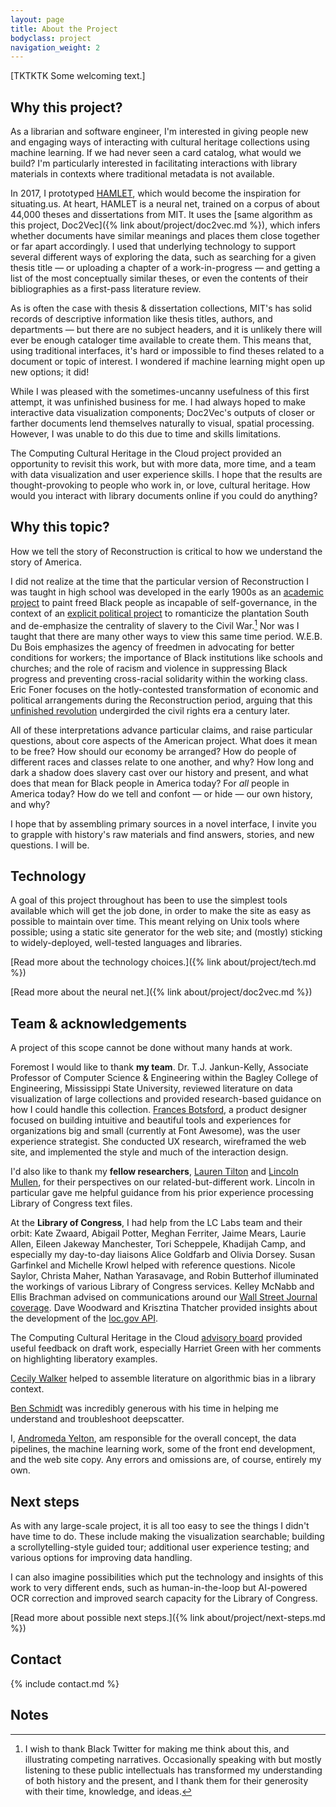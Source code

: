 ```yaml
---
layout: page
title: About the Project
bodyclass: project
navigation_weight: 2
---
```


[TKTKTK Some welcoming text.]

## Why this project?
As a librarian and software engineer, I'm interested in giving people new and engaging ways of interacting with cultural heritage collections using machine learning. If we had never seen a card catalog, what would we build? I'm particularly interested in facilitating interactions with library materials in contexts where traditional metadata is not available.

In 2017, I prototyped [HAMLET](https://hamlet.andromedayelton.com/), which would become the inspiration for situating.us. At heart, HAMLET is a neural net, trained on a corpus of about 44,000 theses and dissertations from MIT. It uses the [same algorithm as this project, Doc2Vec]({% link about/project/doc2vec.md %}), which infers whether documents have similar meanings and places them close together or far apart accordingly. I used that underlying technology to support several different ways of exploring the data, such as searching for a given thesis title — or uploading a chapter of a work-in-progress — and getting a list of the most conceptually similar theses, or even the contents of their bibliographies as a first-pass literature review.

As is often the case with thesis & dissertation collections, MIT's has solid records of descriptive information like thesis titles, authors, and departments — but there are no subject headers, and it is unlikely there will ever be enough cataloger time available to create them. This means that, using traditional interfaces, it's hard or impossible to find theses related to a document or topic of interest. I wondered if machine learning might open up new options; it did!

While I was pleased with the sometimes-uncanny usefulness of this first attempt, it was unfinished business for me. I had always hoped to make interactive data visualization components; Doc2Vec's outputs of closer or farther documents lend themselves naturally to visual, spatial processing. However, I was unable to do this due to time and skills limitations.

The Computing Cultural Heritage in the Cloud project provided an opportunity to revisit this work, but with more data, more time, and a team with data visualization and user experience skills. I hope that the results are thought-provoking to people who work in, or love, cultural heritage. How would you interact with library documents online if you could do anything?

## Why this topic?
How we tell the story of Reconstruction is critical to how we understand the story of America.

I did not realize at the time that the particular version of Reconstruction I was taught in high school was developed in the early 1900s as an [academic project](https://en.wikipedia.org/wiki/Dunning_School) to paint freed Black people as incapable of self-governance, in the context of an [explicit political project](https://en.wikipedia.org/wiki/Lost_Cause_of_the_Confederacy) to romanticize the plantation South and de-emphasize the centrality of slavery to the Civil War.[^1] Nor was I taught that there are many other ways to view this same time period. W.E.B. Du Bois emphasizes the agency of freedmen in advocating for better conditions for workers; the importance of Black institutions like schools and churches; and the role of racism and violence in suppressing Black progress and preventing cross-racial solidarity within the working class. Eric Foner focuses on the hotly-contested transformation of economic and political arrangements during the Reconstruction period, arguing that this [unfinished revolution](https://poets.org/poem/let-america-be-america-again) undergirded the civil rights era a century later.

All of these interpretations advance particular claims, and raise particular questions, about core aspects of the American project. What does it mean to be free? How should our economy be arranged? How do people of different races and classes relate to one another, and why? How long and dark a shadow does slavery cast over our history and present, and what does that mean for Black people in America today? For _all_ people in America today? How do we tell and confont — or hide — our own history, and why?

I hope that by assembling primary sources in a novel interface, I invite you to grapple with history's raw materials and find answers, stories, and new questions. I will be.

## Technology
A goal of this project throughout has been to use the simplest tools available which will get the job done, in order to make the site as easy as possible to maintain over time. This meant relying on Unix tools where possible; using a static site generator for the web site; and (mostly) sticking to widely-deployed, well-tested languages and libraries.

[Read more about the technology choices.]({% link about/project/tech.md %})

[Read more about the neural net.]({% link about/project/doc2vec.md %})

## Team & acknowledgements
A project of this scope cannot be done without many hands at work.

Foremost I would like to thank **my team**. Dr. T.J. Jankun-Kelly, Associate Professor of Computer Science & Engineering within the Bagley College of Engineering, Mississippi State University, reviewed literature on data visualization of large collections and provided research-based guidance on how I could handle this collection.   [Frances Botsford](https://switchingprotocols.com/), a product designer focused on building intuitive and beautiful tools and experiences for organizations big and small (currently at Font Awesome), was the user experience strategist. She conducted UX research, wireframed the web site, and implemented the style and much of the interaction design.

I'd also like to thank my **fellow researchers**, [Lauren Tilton](http://laurentilton.com/) and [Lincoln Mullen](https://lincolnmullen.com/), for their perspectives on our related-but-different work. Lincoln in particular gave me helpful guidance from his prior experience processing Library of Congress text files.

At the **Library of Congress**, I had help from the LC Labs team and their orbit: Kate Zwaard, Abigail Potter, Meghan Ferriter, Jaime Mears, Laurie Allen, Eileen Jakeway Manchester, Tori Scheppele, Khadijah Camp, and especially my day-to-day liaisons Alice Goldfarb and Olivia Dorsey. Susan Garfinkel and Michelle Krowl helped with reference questions. Nicole Saylor, Christa Maher, Nathan Yarasavage, and Robin Butterhof illuminated the workings of various Library of Congress services. Kelley McNabb and Ellis Brachman advised on communications around our [Wall Street Journal coverage](https://www.wsj.com/articles/library-of-congress-looks-to-ai-to-help-users-sift-through-its-collection-11624552197). Dave Woodward and Krisztina Thatcher provided insights about the development of the [loc.gov API](https://libraryofcongress.github.io/data-exploration/).

The Computing Cultural Heritage in the Cloud [advisory board](https://labs.loc.gov/work/experiments/cchc/) provided useful feedback on draft work, especially Harriet Green with her comments on highlighting liberatory examples.

[Cecily Walker](https://cecily.info/) helped to assemble literature on algorithmic bias in a library context.

[Ben Schmidt](https://benschmidt.org/) was incredibly generous with his time in helping me understand and troubleshoot deepscatter.

I, [Andromeda Yelton](http://andromedayelton.com/), am responsible for the overall concept, the data pipelines, the machine learning work, some of the front end development, and the web site copy. Any errors and omissions are, of course, entirely my own.

## Next steps
As with any large-scale project, it is all too easy to see the things I didn't have time to do. These include making the visualization searchable; building a scrollytelling-style guided tour; additional user experience testing; and various options for improving data handling.

I can also imagine possibilities which put the technology and insights of this work to very different ends, such as human-in-the-loop but AI-powered OCR correction and improved search capacity for the Library of Congress.

[Read more about possible next steps.]({% link about/project/next-steps.md %})

## Contact
{% include contact.md %}

## Notes
[^1]: I wish to thank Black Twitter for making me think about this, and illustrating competing narratives. Occasionally speaking with but mostly listening to these public intellectuals has transformed my understanding of both history and the present, and I thank them for their generosity with their time, knowledge, and ideas.
